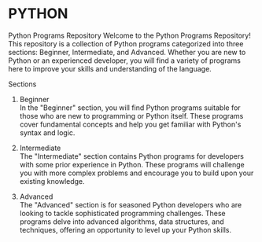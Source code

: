 # PYTHON
Python Programs Repository
Welcome to the Python Programs Repository!  
This repository is a collection of Python programs categorized into three sections: Beginner, Intermediate, and Advanced. Whether you are new to Python or an experienced developer, you will find a variety of programs here to improve your skills and understanding of the language.

Sections  
1. Beginner  
In the "Beginner" section, you will find Python programs suitable for those who are new to programming or Python itself. These programs cover fundamental concepts and help you get familiar with Python's syntax and logic.

2. Intermediate  
The "Intermediate" section contains Python programs for developers with some prior experience in Python. These programs will challenge you with more complex problems and encourage you to build upon your existing knowledge.

3. Advanced  
The "Advanced" section is for seasoned Python developers who are looking to tackle sophisticated programming challenges. These programs delve into advanced algorithms, data structures, and techniques, offering an opportunity to level up your Python skills.
